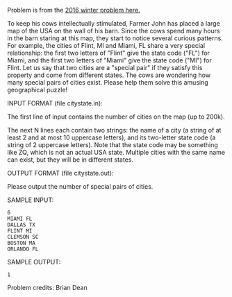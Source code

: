 Problem is from the [2016 winter problem here.](http://www.usaco.org/index.php?page=viewproblem2&cpid=667)

To keep his cows intellectually stimulated, Farmer John has placed a large map of the USA on the wall of his barn. Since the cows spend many hours in the barn staring at this map, they start to notice several curious patterns. For example, the cities of Flint, MI and Miami, FL share a very special relationship: the first two letters of "Flint" give the state code ("FL") for Miami, and the first two letters of "Miami" give the state code ("MI") for Flint.
Let us say that two cities are a "special pair" if they satisfy this property and come from different states. The cows are wondering how many special pairs of cities exist. Please help them solve this amusing geographical puzzle!

INPUT FORMAT (file citystate.in):

The first line of input contains the number of cities on the map (up to 200k).

The next N lines each contain two strings: the name of a city (a string of at least 2 and at most 10 uppercase letters), and its two-letter state code (a string of 2 uppercase letters). Note that the state code may be something like ZQ, which is not an actual USA state. Multiple cities with the same name can exist, but they will be in different states.

OUTPUT FORMAT (file citystate.out):

Please output the number of special pairs of cities.

SAMPLE INPUT:

```
6
MIAMI FL
DALLAS TX
FLINT MI
CLEMSON SC
BOSTON MA
ORLANDO FL
```

SAMPLE OUTPUT:

```
1
```

Problem credits: Brian Dean
